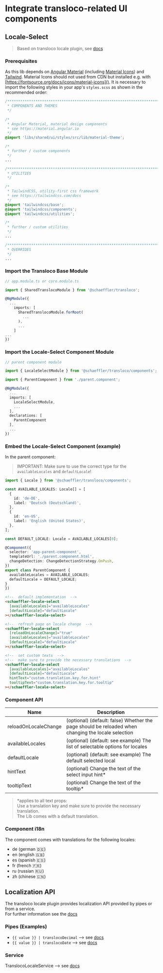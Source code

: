 # Integrate transloco-related UI components

## Locale-Select

> Based on transloco locale plugin, see [docs](https://ngneat.github.io/transloco/docs/plugins/locale)

### Prerequisites

As this lib depends on [Angular Material](https://material.angular.io) (including [Material Icons](https://fonts.google.com/icons)) and [Tailwind](https://tailwindcss.com/docs). Material Icons should not used from CDN but installed e.g. with [https://fontsource.org/docs/icons/material-icons](). It is necessary to import the following styles in your app's `styles.scss` as shown in the recommended order:

```css
/***************************************************************************************************
 * COMPONENTS AND THEMES
 */
 
/*
 * Angular Material, material design components
 * see https://material.angular.io
 */
@import 'libs/shared/ui/styles/src/lib/material-theme';

/*
 * further / custom components
 */
...

/***************************************************************************************************
 * UTILITIES
 */

/*
 * TailwindCSS, utility-first css framework
 * see https://tailwindcss.com/docs
 */
@import 'tailwindcss/base';
@import 'tailwindcss/components';
@import 'tailwindcss/utilities';

/*
 * further / custom utilities
 */
...

/***************************************************************************************************
 * OVERRIDES
 */ 
...
```

### Import the Transloco Base Module

```ts
// app.module.ts or core.module.ts

import { SharedTranslocoModule } from '@schaeffler/transloco';

@NgModule({
  ...
    imports: [
      SharedTranslocoModule.forRoot(
        ...
      ),
      ...
    ]
...
})
```

### Import the Locale-Select Component Module

```ts
// parent component module

import { LocaleSelectModule } from '@schaeffler/transloco/components';

import { ParentComponent } from './parent.component';

@NgModule({
  ...
  imports: [
    LocaleSelectModule,
    ...
  ],
  declarations: [
    ParentComponent
  ],
  ...
})
```

### Embed the Locale-Select Component (example)

In the parent component:

> IMPORTANT: Make sure to use the correct type for the `availableLocales` and `defaultLocale`!

```ts
import { Locale } from '@schaeffler/transloco/components';

const AVAILABLE_LOCALES: Locale[] = [
  {
    id: 'de-DE',
    label: 'Deutsch (Deutschland)',
  },
  {
    id: 'en-US',
    label: 'English (United States)',
  },
];

const DEFAULT_LOCALE: Locale = AVAILABLE_LOCALES[0];

@Component({
  selector: 'app-parent-component',
  templateUrl: './parent.component.html',
  changeDetection: ChangeDetectionStrategy.OnPush,
})
export class ParentComponent {
  availableLocales = AVAILABLE_LOCALES;
  defaultLocale = DEFAULT_LOCALE;
}
})
```

```html
<!--  default implementation  -->
<schaeffler-locale-select
  [availableLocales]="availableLocales"
  [defaultLocale]="defaultLocale"
></schaeffler-locale-select>

<!--  refresh page on locale change  -->
<schaeffler-locale-select
  [reloadOnLocaleChange]="true"
  [availableLocales]="availableLocales"
  [defaultLocale]="defaultLocale"
></schaeffler-locale-select>

<!--  set custom texts  -->
<!--  make sure to provide the necessary translations  -->
<schaeffler-locale-select
  [availableLocales]="availableLocales"
  [defaultLocale]="defaultLocale"
  hintText="custom.translation.key.for.hint"
  tooltipText="custom.translation.key.for.tooltip"
></schaeffler-locale-select>
```

### Component API

| Name                   | Description                                                                                          |
| -----------------------| -----------------------------------------------------------------------------------------------------|
| reloadOnLocaleChange   | (optional) (default: false) Whether the page should be reloaded when changing the locale selection   |
| availableLocales       | (optional) (default: see example) The list of selectable options for locales                         |
| defaultLocale          | (optional) (default: see example) The default selected local                                         |
| hintText               | (optional) Change the text of the select input hint*                                                 |
| tooltipText            | (optional) Change the text of the tooltip*                                                           |

> *applies to all text props:  
> Use a translation key and make sure to provide the necessary translation.  
> The Lib comes with a default translation.

### Component i18n

The component comes with translations for the following locales:

* de (german 🇩🇪)
* en (english 🇬🇧)
* es (spanish 🇪🇸)
* fr (french 🇫🇷)
* ru (russian 🇷🇺)
* zh (chinese 🇨🇳)

## Localization API

The transloco locale plugin provides localization API provided by pipes or from a service.  
For further information see the [docs](https://ngneat.github.io/transloco/docs/plugins/locale/#localization-pipes)

### Pipes (Examples)

* `{{ value }} | translocoDecimal`  --> see [docs](https://ngneat.github.io/transloco/docs/plugins/locale/#decimal-pipe)
* `{{ value }} | translocoDate`  --> see [docs](https://ngneat.github.io/transloco/docs/plugins/locale/#date-pipe)

### Service
TranslocoLocaleService  --> see [docs](https://ngneat.github.io/transloco/docs/plugins/locale/#service-api)
